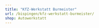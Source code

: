 ```yaml
---
title: "KfZ-Werkstatt Burmeister"
url: /bispingen/kfz-werkstatt-burmeister/
shop: Autowerkstatt
---
```

